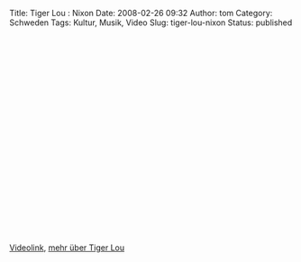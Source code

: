 Title: Tiger Lou : Nixon
Date: 2008-02-26 09:32
Author: tom
Category: Schweden
Tags: Kultur, Musik, Video
Slug: tiger-lou-nixon
Status: published

<p>
<object width="425" height="355">
<param name="movie" value="http://www.youtube.com/v/_5Z1G3-TJ_U&amp;rel=1"></param><param name="wmode" value="transparent"></param>
<embed src="http://www.youtube.com/v/_5Z1G3-TJ_U&amp;rel=1" type="application/x-shockwave-flash" wmode="transparent" width="425" height="355">
</embed>
</object>
  
[Videolink](http://youtube.com/watch?v=_5Z1G3-TJ_U), [mehr über Tiger
Lou](http://de.wikipedia.org/wiki/Tiger_Lou)
</p>

